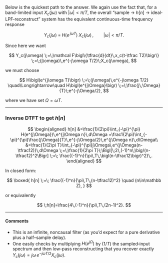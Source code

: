 Below is the quickest path to the answer.  We again use the fact that, for a band-limited input $X_c(j\omega)$ with $|\omega|<\pi/T$, the overall “sample → $h[n]$ → ideal‐LPF‐reconstruct” system has the equivalent continuous-time frequency response

$$
Y_c(j\omega)\;=\;H(e^{\,j\omega T})\;X_c(j\omega)\,,
\qquad|\omega|<\pi/T.
$$

Since here we want

$$
Y_c(j\omega)
\;=\;\mathcal F\bigl\{\tfrac{d}{dt}\,x_c(t-\tfrac T2)\bigr\}
\;=\;(j\omega)\,e^{-j\omega T/2}\;X_c(j\omega),
$$

we must choose

$$
H\bigl(e^{j\omega T}\bigr)
\;=\;(j\omega)\,e^{-j\omega T/2}
\quad\Longrightarrow\quad
H\bigl(e^{j\Omega}\bigr)
\;=\;\frac{j\,\Omega}{T}\;e^{-j\Omega/2},
$$

where we have set $\Omega=\omega T$.

---

### Inverse DTFT to get $h[n]$

$$
\begin{aligned}
h[n]
&=\frac{1}{2\pi}\int_{-\pi}^{\pi}
H(e^{j\Omega})\,e^{j\Omega n}\,d\Omega
=\frac1{2\pi}\int_{-\pi}^{\pi}\frac{j\Omega}{T}\,e^{-j\Omega/2}\,e^{j\Omega n}\,d\Omega\\
&=\frac{1}{2\pi T}\int_{-\pi}^{\pi}j\Omega\,e^{j\Omega(n-\tfrac12)}\,d\Omega
\;=\;\frac{1}{2\pi T}\;\Bigl[\;2\,(-1)^n\;\big/(n-\tfrac12)^2\Bigr]
\;=\;
\frac{(-1)^n}{\pi\,T\,\bigl(n-\tfrac12\bigr)^2}\,.
\end{aligned}
$$

In closed form:

$$
\boxed{
h[n]
\;=\;
\frac{(-1)^n}{\pi\,T\,(n-\tfrac12)^2}
\quad (n\in\mathbb Z),
}
$$

or equivalently

$$
\;h[n]=\frac{4\,(-1)^n}{\pi\,T\,(2n-1)^2}.
$$

---

#### Comments

* This is an infinite, noncausal filter (as you’d expect for a pure derivative plus a half–sample delay).
* One easily checks by multiplying $H(e^{j\Omega})$ by $(1/T)$ the sampled‐input spectrum and then low-pass reconstructing that you recover exactly
  $\;Y_c(j\omega)=j\omega\,e^{-j\omega T/2}X_c(j\omega)$.
